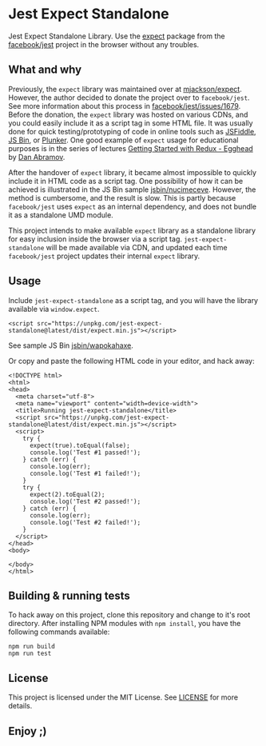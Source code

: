 # Jest Expect Standalone

Jest Expect Standalone Library. Use the
[expect](https://github.com/facebook/jest/tree/master/packages/expect) package
from the [facebook/jest](https://github.com/facebook/jest) project in the
browser without any troubles.

## What and why

Previously, the `expect` library was maintained over at
[mjackson/expect](https://github.com/mjackson/expect). However, the author decided
to donate the project over to `facebook/jest`. See more information about this
process in
[facebook/jest/issues/1679](https://github.com/facebook/jest/issues/1679).
Before the donation, the `expect` library was hosted on various CDNs, and you
could easily include it as a script tag in some HTML file. It was usually done
for quick testing/prototyping of code in online tools such as
[JSFiddle](https://jsfiddle.net/), [JS Bin](https://jsbin.com/), or
[Plunker](https://plnkr.co/). One good example of `expect` usage for educational
purposes is in the series of lectures
[Getting Started with Redux - Egghead](https://egghead.io/courses/getting-started-with-redux)
by [Dan Abramov](https://github.com/gaearon).

After the handover of `expect` library, it became almost impossible to quickly
include it in HTML code as a script tag. One possibility of how it can be achieved
is illustrated in the JS Bin sample
[jsbin/nucimeceve](https://jsbin.com/nucimeceve/edit?html,console). However, the
method is cumbersome, and the result is slow. This is partly because
`facebook/jest` uses `expect` as an internal dependency, and does not
bundle it as a standalone UMD module.

This project intends to make available `expect` library as a standalone library
for easy inclusion inside the browser via a script tag. `jest-expect-standalone`
will be made available via CDN, and updated each time `facebook/jest` project
updates their internal `expect` library.

## Usage

Include `jest-expect-standalone` as a script tag, and you will have the library
available via `window.expect`.

```
<script src="https://unpkg.com/jest-expect-standalone@latest/dist/expect.min.js"></script>
```

See sample JS Bin [jsbin/wapokahaxe](https://jsbin.com/wapokahaxe/edit?html,console).

Or copy and paste the following HTML code in your editor, and hack away:

```
<!DOCTYPE html>
<html>
<head>
  <meta charset="utf-8">
  <meta name="viewport" content="width=device-width">
  <title>Running jest-expect-standalone</title>
  <script src="https://unpkg.com/jest-expect-standalone@latest/dist/expect.min.js"></script>
  <script>
    try {
      expect(true).toEqual(false);
      console.log('Test #1 passed!');
    } catch (err) {
      console.log(err);
      console.log('Test #1 failed!');
    }
    try {
      expect(2).toEqual(2);
      console.log('Test #2 passed!');
    } catch (err) {
      console.log(err);
      console.log('Test #2 failed!');
    }
  </script>
</head>
<body>

</body>
</html>
```

## Building & running tests

To hack away on this project, clone this repository and change to it's root directory.
After installing NPM modules with `npm install`, you have the following commands available:

```
npm run build
npm run test
```

## License

This project is licensed under the MIT License. See [LICENSE](LICENSE) for more details.

## Enjoy ;)
